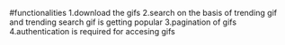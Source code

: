 #functionalities
1.download the gifs
2.search on the basis of trending gif and trending search gif is getting popular
3.pagination of gifs
4.authentication is required for accesing gifs
